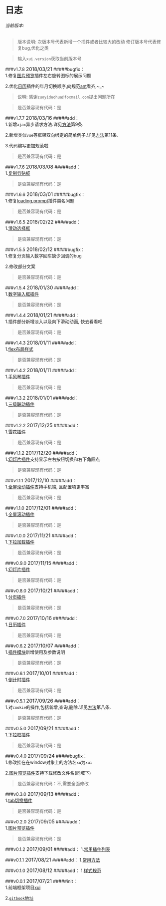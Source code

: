 <link rel="stylesheet" type="text/css" href="../assets/xui.css">
<script type="text/javascript" src="../assets/xui.js"></script>

# 日志

###### 当前版本: <span class="version"></span>
>版本说明: 
>次版本号代表新增一个插件或者比较大的改动
>修订版本号代表修复bug,优化之类

>输入`xui.version`获取当前版本号

###v1.7.8  <span style="font-size: 16px;">2018/03/21</span>
#####bugfix：     
1.修复[图片预览](../plugins/imgShow.md)插件左右旋转图标的展示问题

2.优化[日历](../plugins/calendar.md)插件的年月切换顺序,向规范[ant](https://ant.design/components/date-picker-cn/)看齐,~_~

>说明: 感谢`zuoyiduohua@foxmail.com`提出问题所在

>是否兼容现有代码：是

###v1.7.7  <span style="font-size: 16px;">2018/03/16</span>
#####add：     
1.新增`ajax`异步请求方法.详见[方法](../methods/methods.md)第9条.

2.新增类似`vue`等框架双向绑定的简单例子.详见[方法](../methods/methods.md)第11条.

3.代码编写更加规范啦

>是否兼容现有代码：是

###v1.7.6  <span style="font-size: 16px;">2018/03/08</span>
#####add：     
1.[复制剪贴板](../plugins/copyToClipBoard.md)
>是否兼容现有代码：是

###v1.6.6  <span style="font-size: 16px;">2018/03/01</span>
#####bugfix：     
1.修复[loading](../plugins/loading.md),[prompt](../plugins/prompt.md)插件类名问题
>是否兼容现有代码：是

###v1.6.5  <span style="font-size: 16px;">2018/02/22</span>
#####add：     
1.[滑动选择框](../plugins/sliderBar.md)
>是否兼容现有代码：是

###v1.5.5  <span style="font-size: 16px;">2018/02/12</span>
#####bugfix：     
1.修复分页输入数字回车缺少回调的bug

2.修改部分文案
>是否兼容现有代码：是

###v1.5.4  <span style="font-size: 16px;">2018/01/30</span>
#####add：     
1.[数字输入框插件](../plugins/digital.md)
>是否兼容现有代码：是

###v1.4.4  <span style="font-size: 16px;">2018/01/21</span>
#####add：     
1.插件部分新增淡入以及向下滑动动画, 快去看看吧
>是否兼容现有代码：是

###v1.4.3  <span style="font-size: 16px;">2018/01/11</span>
#####add：     
1.[flex布局样式](../styles/layout.md)
>是否兼容现有代码：是

###v1.4.2  <span style="font-size: 16px;">2018/01/11</span>
#####add：     
1.[手风琴插件](../plugins/collapse.md)
>是否兼容现有代码：是

###v1.3.2  <span style="font-size: 16px;">2018/01/01</span>
#####add：     
1.[三级联动插件](../plugins/cascader.md)
>是否兼容现有代码：是

###v1.2.2  <span style="font-size: 16px;">2017/12/25</span>
#####add：     
1.[雪花插件](../plugins/snowFlake.md)
>是否兼容现有代码：是

###v1.1.2  <span style="font-size: 16px;">2017/12/20</span>
#####add：     
1.[幻灯片插件](../plugins/slider.md)支持显示左右按钮切换和右下角圆点
>是否兼容现有代码：是

###v1.1.1  <span style="font-size: 16px;">2017/12/10</span>
#####add：     
1.[全屏滚动插件](../plugins/fullPage.md)支持手机端, 且配置项更丰富
>是否兼容现有代码：是

###v1.1.0  <span style="font-size: 16px;">2017/12/01</span>
#####add：     
1.[全屏滚动插件](../plugins/fullPage.md)
>是否兼容现有代码：是

###v1.0.0  <span style="font-size: 16px;">2017/11/21</span>
#####add：     
1.[下拉加载插件](../plugins/scrollLoad.md)
>是否兼容现有代码：是

###v0.9.0  <span style="font-size: 16px;">2017/11/15</span>
#####add：     
1.[幻灯片插件](../plugins/slider.md)
>是否兼容现有代码：是

###v0.8.0  <span style="font-size: 16px;">2017/10/21</span>
#####add：     
1.[分页插件](../plugins/pagination.md)
>是否兼容现有代码：是

###v0.7.0  <span style="font-size: 16px;">2017/10/16</span>
#####add：     
1.[日历插件](../plugins/calendar.md)
>是否兼容现有代码：是

###v0.6.2  <span style="font-size: 16px;">2017/10/07</span>
#####add：     
1.[插件模块](../plugins/README.md)新增使用及参数说明
>是否兼容现有代码：是

###v0.6.1  <span style="font-size: 16px;">2017/10/01</span>
#####add：     
1.[倒计时插件](../plugins/countDown.md)
>是否兼容现有代码：是

###v0.5.1  <span style="font-size: 16px;">2017/09/26</span>
#####add：     
1.对`cookie`的操作,包括新增,查询,删除.详见[方法](../methods/methods.md)第八条.
>是否兼容现有代码：是

###v0.5.0  <span style="font-size: 16px;">2017/09/21</span>
#####add：     
1.[下拉框插件](../plugins/dropDown.md)
>是否兼容现有代码：是

###v0.4.0  <span style="font-size: 16px;">2017/09/24</span>
#####bugfix：     
1.修改挂在在window对象上的方法名`xu`为`xui`

2.[图片预览插件](../plugins/imgShow.md)支持下载修改文件名(同域下)
>是否兼容现有代码：不,需要全面修改

###v0.3.0  <span style="font-size: 16px;">2017/09/13</span>
#####add：     
1.[tab切换插件](../plugins/tabChange.md)
>是否兼容现有代码：是

###v0.2.0  <span style="font-size: 16px;">2017/09/05</span>
#####add：     
1.[图片预览插件](../plugins/imgShow.md)
>是否兼容现有代码：是

###v0.1.2  <span style="font-size: 16px;">2017/09/01</span>
#####add：
1.[常用插件列表](../plugins/README.md)

###v0.1.1  <span style="font-size: 16px;">2017/08/21</span>
#####add：
1.[常用方法](../methods/README.md)

###v0.1.0  <span style="font-size: 16px;">2017/08/12</span>
#####add：
1.[样式规范](../styles/README.md)

###v0.0.1  <span style="font-size: 16px;">2017/07/21</span>
#####init：     
1.前端框架项目[xui](../README.md)

2.[`gitbook`地址](https://www.gitbook.com/@jarveniv/dashboard)

<script>
	document.querySelector('.version').innerHTML = xui.version;
</script>
